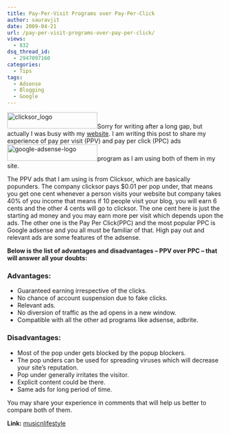 ```yaml
---
title: Pay-Per-Visit Programs over Pay-Per-Click
author: sauravjit
date: 2009-04-21
url: /pay-per-visit-programs-over-pay-per-click/
views:
  - 832
dsq_thread_id:
  - 2947097160
categories:
  - Tips
tags:
  - Adsense
  - Blogging
  - Google
---
```

<img class="size-full wp-image-6167 alignright" src="http://cdn.devilsworkshop.org/files/2009/04/clicksor_logo.gif" alt="clicksor_logo" width="210" height="38" />Sorry for writing after a long gap, but actually I was busy with my <a href="http://www.musicnlifestyle.com" onclick="_gaq.push(['_trackEvent', 'outbound-article', 'http://www.musicnlifestyle.com', 'website']);" target="_blank">website</a>. I am writing this post to share my experience of pay per visit (PPV) and pay per click (PPC) ads <img class="size-full wp-image-6168 alignright" src="http://cdn.devilsworkshop.org/files/2009/04/google-adsense-logo.gif" alt="google-adsense-logo" width="210" height="38" />program as I am using both of them in my site.

The PPV ads that I am using is from Clicksor, which are basically  popunders. The company clicksor pays $0.01 per pop under, that means you get one cent whenever a person visits your website but company takes 40% of you income that means if 10 people visit your blog, you will earn 6 cents and the other 4 cents will go to clicksor. The one cent here is just the starting ad money and you may earn more per visit which depends upon the ads. The other one is the Pay Per Click(PPC) and the most popular PPC is Google adsense and you all must be familiar of that. High pay out and relevant ads are some features of the adsense.

**Below is the list of advantages and disadvantages &#8211; PPV over PPC &#8211; that will answer all your doubts:**

### **Advantages:**

  * Guaranteed earning irrespective of the clicks.
  * No chance of account suspension due to fake clicks.
  * Relevant ads.
  * No diversion of traffic as the ad opens in a new window.
  * Compatible with all the other ad programs like adsense, adbrite.

### **Disadvantages:**

  * Most of the pop under gets blocked by the popup blockers.
  * The pop unders can be used for spreading viruses which will decrease your site&#8217;s reputation.
  * Pop under generally irritates the visitor.
  * Explicit content could be there.
  * Same ads for long period of time.

You may share your experience in comments that will help us better to compare both of them.

**Link:** <a href="http://www.musicnlifestyle.com" onclick="_gaq.push(['_trackEvent', 'outbound-article', 'http://www.musicnlifestyle.com', 'musicnlifestyle']);" title="musicnlifestyle"  target="_self">musicnlifestyle</a>
